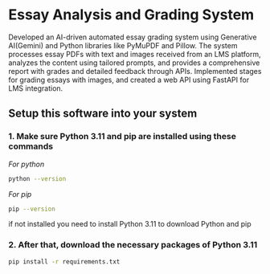 # Essay Analysis and Grading System

Developed an AI-driven automated essay grading system using Generative AI(Gemini) and Python libraries like PyMuPDF and Pillow. The system processes essay PDFs with text and images received from an LMS platform, analyzes the content using tailored prompts, and provides a comprehensive report with grades and detailed feedback through APIs. Implemented stages for grading essays with images, and created a web API using FastAPI for LMS integration.

## Setup this software into your system

### **1. Make sure Python 3.11 and pip are installed using these commands**

*For python*

```bash
python --version
```

*For pip*

```bash
pip --version
```

if not installed you need to install Python 3.11 to download Python and pip

### **2. After that, download the necessary packages of Python 3.11**

```bash
pip install -r requirements.txt
```
